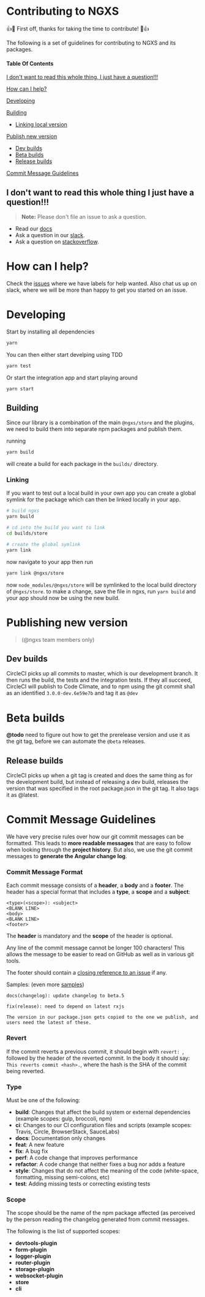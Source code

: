 # Contributing to NGXS

:+1::tada: First off, thanks for taking the time to contribute! :tada::+1:

The following is a set of guidelines for contributing to NGXS and its packages.

#### Table Of Contents

[I don't want to read this whole thing, I just have a question!!!](#i-dont-want-to-read-this-whole-thing-i-just-have-a-question)

[How can I help?](#how-can-I-help?)

[Developing](#developing)

[Building](#building)
 * [Linking local version](#linking)

[Publish new version](#publishing-new-version)
 * [Dev builds](#dev-builds)
 * [Beta builds](#beta-builds)
 * [Release builds](#release-builds)
 
[Commit Message Guidelines](#commit)

## I don't want to read this whole thing I just have a question!!!

> **Note:** Please don't file an issue to ask a question.

 * Read our [docs](https://ngxs.gitbook.io/ngxs)
 * Ask a question in our [slack](https://now-examples-slackin-eqzjxuxoem.now.sh/).
 * Ask a question on [stackoverflow](https://stackoverflow.com/questions/tagged/ngxs).

# How can I help?
Check the [issues](https://github.com/ngxs/store/issues) where we have labels for help wanted.
Also chat us up on slack, where we will be more than happy to get you started on an issue.

# Developing
Start by installing all dependencies
```bash
yarn
```

You can then either start develping using TDD
```bash
yarn test
```

Or start the integration app and start playing around
```bash
yarn start
```

## Building
Since our library is a combination of the main `@ngxs/store` and the plugins, we need to build them into separate npm packages and publish them.

running
```bash
yarn build
```
will create a build for each package in the `builds/` directory.

### Linking
If you want to test out a local build in your own app you can create a global symlink for the package which can then be linked locally in your app.

```bash
# build ngxs
yarn build

# cd into the build you want to link
cd builds/store

# create the global symlink
yarn link
```

now navigate to your app then run
```bash
yarn link @ngxs/store
```
now `node_modules/@ngxs/store` will be symlinked to the local build directory of `@ngxs/store`.
to make a change, save the file in ngxs, run `yarn build` and your app should now be using the new build.

# Publishing new version
> (@ngxs team members only)

## Dev builds
CircleCI picks up all commits to master, which is our development branch. It then runs the build, the tests and the integration tests. If they all succeed,
CircleCI will publish to Code Climate, and to npm using the git commit sha1 as an identified `3.0.0-dev.6e59e7b` and tag it as `@dev`

# Beta builds
**@todo** need to figure out how to get the prerelease version and use it as the git tag, before we can automate the `@beta` releases.

## Release builds
CircleCI picks up when a git tag is created and does the same thing as for the development build, but instead of releasing a dev build,
releases the version that was specified in the root package.json in the git tag. It also tags it as @latest.

# <a name="commit"></a> Commit Message Guidelines

We have very precise rules over how our git commit messages can be formatted.  This leads to **more
readable messages** that are easy to follow when looking through the **project history**.  But also,
we use the git commit messages to **generate the Angular change log**.

### Commit Message Format
Each commit message consists of a **header**, a **body** and a **footer**.  The header has a special
format that includes a **type**, a **scope** and a **subject**:

```
<type>(<scope>): <subject>
<BLANK LINE>
<body>
<BLANK LINE>
<footer>
```

The **header** is mandatory and the **scope** of the header is optional.

Any line of the commit message cannot be longer 100 characters! This allows the message to be easier
to read on GitHub as well as in various git tools.

The footer should contain a [closing reference to an issue](https://help.github.com/articles/closing-issues-via-commit-messages/) if any.

Samples: (even more [samples](https://github.com/ngxs/store/commits/master))

```
docs(changelog): update changelog to beta.5
```
```
fix(release): need to depend on latest rxjs

The version in our package.json gets copied to the one we publish, and users need the latest of these.
```

### Revert
If the commit reverts a previous commit, it should begin with `revert: `, followed by the header of the reverted commit. In the body it should say: `This reverts commit <hash>.`, where the hash is the SHA of the commit being reverted.

### Type
Must be one of the following:

* **build**: Changes that affect the build system or external dependencies (example scopes: gulp, broccoli, npm)
* **ci**: Changes to our CI configuration files and scripts (example scopes: Travis, Circle, BrowserStack, SauceLabs)
* **docs**: Documentation only changes
* **feat**: A new feature
* **fix**: A bug fix
* **perf**: A code change that improves performance
* **refactor**: A code change that neither fixes a bug nor adds a feature
* **style**: Changes that do not affect the meaning of the code (white-space, formatting, missing semi-colons, etc)
* **test**: Adding missing tests or correcting existing tests

### Scope
The scope should be the name of the npm package affected (as perceived by the person reading the changelog generated from commit messages.

The following is the list of supported scopes:

* **devtools-plugin**
* **form-plugin**
* **logger-plugin**
* **router-plugin**
* **storage-plugin**
* **websocket-plugin**
* **store**
* **cli**
